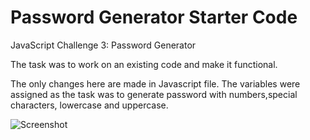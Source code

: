 # Password Generator Starter Code
JavaScript Challenge 3: Password Generator

The task was to work on an existing code and make it functional. 

The only changes here are made in Javascript file. The variables were assigned as the task was to generate password with numbers,special characters, lowercase and uppercase.

![Screenshot](https://user-images.githubusercontent.com/90426266/136713949-0e0967ac-bb22-4e98-afbd-add86c5217a2.png)


